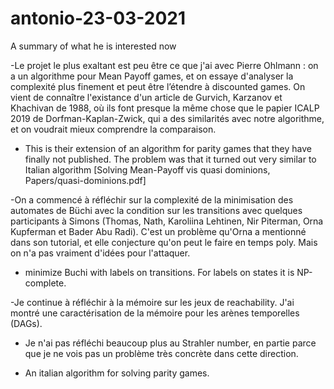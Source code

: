 # antonio-23-03-2021

A summary of what he is interested now

-Le projet le plus exaltant est peu être ce que j'ai avec Pierre Ohlmann : on a
un algorithme pour Mean Payoff games, et on essaye d'analyser la complexité plus
finement et peut être l’étendre à discounted games. On vient de connaître
l'existance d'un article de Gurvich, Karzanov et Khachivan de 1988, où ils font
presque la même chose que le papier ICALP 2019 de Dorfman-Kaplan-Zwick, qui a
des similarités avec notre algorithme, et on voudrait mieux comprendre la
comparaison. 
* This is their extension of an algorithm for parity games that they have
  finally not published. The problem was that it turned out very similar to
  Italian algorithm [Solving Mean-Payoff vis quasi dominions,
  Papers/quasi-dominions.pdf]

-On a commencé à réfléchir sur la complexité de la minimisation des automates de
Büchi avec la condition sur les transitions avec quelques participants à Simons
(Thomas, Nath, Karoliina Lehtinen, Nir Piterman, Orna Kupferman et Bader Abu
Radi). C'est un problème qu'Orna a mentionné dans son tutorial, et elle
conjecture qu'on peut le faire en temps poly. Mais on n'a pas vraiment d'idées
pour l'attaquer. 
* minimize Buchi with labels on transitions. For labels on states it is
  NP-complete. 

-Je continue à réfléchir à la mémoire sur les jeux de reachability. J'ai montré
une caractérisation de la mémoire pour les arènes temporelles (DAGs). 

- Je n'ai pas réfléchi beaucoup plus au Strahler number, en partie parce que je
  ne vois pas un problème très concrète dans cette direction. 

* An italian algorithm for solving parity games.